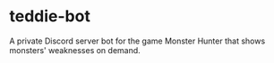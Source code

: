 # teddie-bot
A private Discord server bot for the game Monster Hunter that shows monsters' weaknesses on demand.
